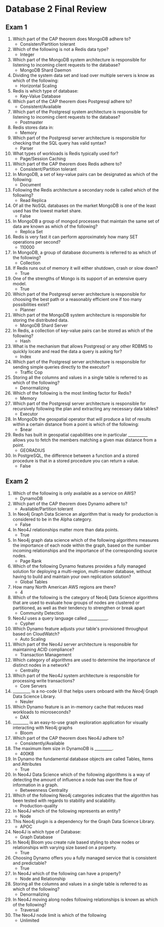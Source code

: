# Database 2 Final Review

## Exam 1

1. Which part of the CAP theorem does MongoDB adhere to?
   - Consisten/Partition tolerant
2. Which of the following is not a Redis data type?
   - Integer
3. Which part of the MongoDB system architecture is responsible for listening to incoming client requests to the database? 
   - MongoDB Shard Daemon
4. Dividing the system data set and load over multiple servers is know as which of the following:
   - Horizontal Scaling
5. Redis is which type of database:
   - Key-Value Database
6. Which part of the CAP theorem does Postgresql adhere to?
   - Consistent/Available
7. Which part of the Postgresql system architecture is responsible for listening to incoming client requests to the database? 
   - Postmaster
8. Redis stores data in:
   - Memory
9. Which part of the Postgresql server architecture is responsible for checking that the SQL query has valid syntax?
   - Parser
10. What types of workloads is Redis typically used for?
    - Page/Session Caching
11. Which part of the CAP theorem does Redis adhere to?
    - Consistent/Partition tolerant
12. In MongoDB, a set of key-value pairs can be designated as which of the following:
    - Document
13. Following the Redis architecture a secondary node is called which of the following?
    - Read Replica
14. Of all the NoSQL databases on the market MongoDB is one of the least used has the lowest market share.
    - False
15. In MongoDB a group of mongod processes that maintain the same set of data are known as which of the following?
    - Replica Set
16. Redis is very fast it can perform approximately how many SET operations per second?
    - 110000
17. In MongoDB, a group of database documents is referred to as which of the following?
    - Collection
18. If Redis runs out of memory it will either shutdown, crash or slow down? 
    - True
19. One of the strengths of Mongo is its support of an extensive query model.
    - True
20. Which part of the Postgresql server architecture is responsible for choosing the best path or a reasonably efficient one if too many possibilities exist?
    - Planner
21. Which part of the MongoDB system architecture is responsible for storing the distributed data. 
    - MongoDB Shard Server
22. In Redis, a collection of key-value pairs can be stored as which of the following?
    - Hash
23. What is the mechanism that allows Postgresql or any other RDBMS to quickly locate and read the data a query is asking for?
    - Index
24. Which part of the Postgresql server architecture is responsible for sending simple queries directly to the executor?
    - Traffic Cop
25. Storing all the columns and values in a single table is referred to as which of the following?
    - Denormalizing
26. Which of the following is the most limiting factor for Redis?
    - Memory
27. Which part of the Postgresql server architecture is responsible for recursively following the plan and extracting any necessary data tables?
    - Executor
28. In MongoDb the geospatial operator that will produce a list of results within a certain distance from a point is which of the following:
    - \$near
29. Redis has built in geospatial capabilities one in particular \__________ allows you to fetch the members matching a given max distance from a point.
    - GEORADIUS
30. In PostgreSQL, the difference between a function and a stored procedure is that in a stored procedure you can return a value.
    - False

## Exam 2

1. Which of the following is only available as a service on AWS?
   - DynamoDB
2. Which part of the CAP theorem does Dynamo adhere to?
   - Available/Partition tolerant
3. In Neo4j Graph Data Science an algorithm that is ready for production is considered to be in the Alpha category.
   - False
4. In Neo4J relationships matter more than data points.
   - True
5. In Neo4j graph data science which of the following algorithms measures the importance of each node within the graph, based on the number incoming relationships and the importance of the corresponding source nodes.
   - Page Rank
6. Which of the following Dynamo features provides a fully managed solution for deploying a multi-region, multi-master database, without having to build and maintain your own replication solution?
   - Global Tables
7. How many North American AWS regions are there?
   - 4
8. Which of the following is the category of Neo4j Data Science algorithms that are used to evaluate how groups of nodes are clustered or partitioned, as well as their tendency to strengthen or break apart
   - Community Detection
9. Neo4J uses a query language called \__________.
   - Cypher
10. Which Dynamo feature adjusts your table's provisioned throughput based on CloudWatch?
    - Auto Scaling
11. Which part of the Neo4J server architecture is responsible for maintaining ACID compliance?
    - Transaction Management
12. Which category of algorithms are used to determine the importance of distinct nodes in a network?
    - Centrality
13. Which part of the Neo4J system architecture is responsible for processing write transactions? 
    - Core Servers
14. \_________ is a no-code UI that helps users onboard with the *Neo4j* Graph Data Science Library.
    - Neuler
15. Which Dynamo feature is an in-memory cache that reduces read workloads to microseconds?
    - DAX
16. \________ is an easy-to-use graph exploration application for visually interacting with Neo4j graphs
    - Bloom
17. Which part of the CAP theorem does Neo4J adhere to? 
    - Consistently/Available
18. The maximum item size in DynamoDB is \_________.
    - 400KB
19. In Dynamo the fundamental database objects are called Tables, Items and Attributes
    - True
20. In Neo4J Data Science which of the following algorithms is a way of detecting the amount of influence a node has over the flow of information in a graph.
    - Betweenness Centrality
21. Which of the following Neo4j categories indicates that the algorithm has been tested with regards to stability and scalability.
    - Production-quality
22. In Neo4J which of the following represents an entity? 
    - Node
23. This Neo4j plugin is a dependency for the Graph Data Science Library.
    - APOC
24. Neo4J is which type of Database: 
    - Graph Database
25. In Neo4j Bloom you create rule based styling to show nodes or relationships with varying size based on a property.
    - True
26. Choosing Dynamo offers you a fully managed service that is consistent and predictable? 
    - True
27. In Neo4J which of the following can have a property?
    - Node and Relationship
28. Storing all the columns and values in a single table is referred to as which of the following?
    - Denormalizing
29. In Neo4J moving along nodes following relationships is known as which of the following? 
    - Traversal
30. The Neo4J node limit is which of the following
    - Unlimited

